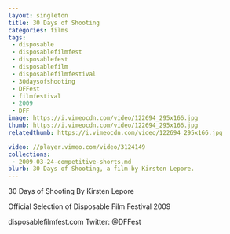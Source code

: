```yaml
---
layout: singleton
title: 30 Days of Shooting
categories: films
tags:
 - disposable
 - disposablefilmfest
 - disposablefest
 - disposablefilm
 - disposablefilmfestival
 - 30daysofshooting
 - DFFest
 - filmfestival
 - 2009
 - DFF
image: https://i.vimeocdn.com/video/122694_295x166.jpg
thumb: https://i.vimeocdn.com/video/122694_295x166.jpg
relatedthumb: https://i.vimeocdn.com/video/122694_295x166.jpg

video: //player.vimeo.com/video/3124149
collections:
 - 2009-03-24-competitive-shorts.md
blurb: 30 Days of Shooting, a film by Kirsten Lepore.
---
```


30 Days of Shooting
By Kirsten Lepore

Official Selection of Disposable Film Festival 2009

disposablefilmfest.com
Twitter: @DFFest